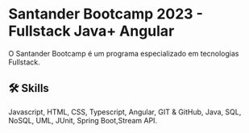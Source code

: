 
# Santander Bootcamp 2023 - Fullstack Java+ Angular

O Santander Bootcamp é um programa especializado em tecnologias Fullstack.

## 🛠 Skills
Javascript, HTML, CSS, Typescript, Angular, GIT & GitHub, Java, SQL, NoSQL, UML, JUnit, Spring Boot,Stream API.

